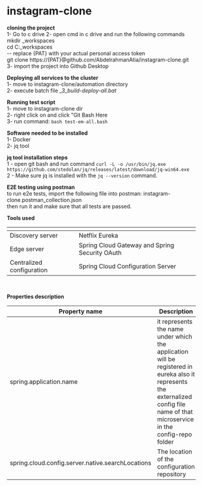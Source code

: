 

# instagram-clone

**cloning the project** <br>
1- Go to c drive
2- open cmd in c drive and run the following commands 
   mkdir _workspaces  <br>
   cd C:\_workspaces <br>
   -- replace {PAT} with your actual personal access token <br>
   git clone https://{PAT}@github.com/AbdelrahmanAtia/instagram-clone.git <br>
3- import the project into Github Desktop <br>

   
**Deploying all services to the cluster** <br>
1- move to instagram-clone/automation directory <br>
2- execute batch file *_3_build-deploy-all.bat* <br>

**Running test script** <br>
1- move to instagram-clone dir <br>
2- right click on and click "Git Bash Here <br>
3- run command:  `bash test-em-all.bash` <br>


**Software needed to be installed** <br>
1- Docker <br>
2- jq tool  <br>


**jq tool installation steps**  <br>
1 - open git bash and run command `curl -L -o /usr/bin/jq.exe https://github.com/stedolan/jq/releases/latest/download/jq-win64.exe` <br>
2 - Make sure jq is installed with the `jq --version` command.   <br>


**E2E testing using postman**  <br>
to run e2e tests, import the following file into postman: instagram-clone.postman_collection.json <br>
then run it and make sure that all tests are passed. <br>

**Tools used**  <br>
<table>
     <thead>
      <tr>
        <th></th>
        <th></th>
      </tr>
    </thead>
    <tbody>
        <tr>
            <td>Discovery server</td>
            <td>Netflix Eureka</td>
        </tr>
        <tr>
            <td>Edge server</td>
            <td>Spring Cloud Gateway and Spring Security OAuth</td>
        </tr>
        <tr>
            <td>Centralized configuration</td>
            <td>Spring Cloud Configuration Server</td>
        </tr>
    </tbody>
</table>
<br>

**Properties description**  <br>
<table>
    <thead>
      <tr>
        <th>Property name</th>
        <th>Description</th>
      </tr>
    </thead>
    <tbody>
        <tr>
            <td>spring.application.name</td>
            <td>it represents the name under which the application will be registered in eureka also
                it represents the externalized config file name of that microservice in the config-repo folder
            </td>
        </tr>
        <tr>
            <td>spring.cloud.config.server.native.searchLocations</td>
            <td>The location of the configuration repository</td>
        </tr>
     </tbody>
  </table>
